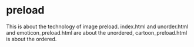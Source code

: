 # preload
This is about the technology of image preload.
index.html and unorder.html and emoticon_preload.html are about the unordered,
cartoon_preload.html is about the ordered.
